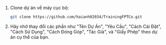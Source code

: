 1. Clone dự án về máy cục bộ:

   ```bash
   git clone https://github.com/haianh02034/TrainingFPTCo.git
2. Hãy nhớ thay đổi các phần như "Tên Dự Án", "Yêu Cầu", "Cách Cài Đặt", "Cách Sử Dụng", "Cách Đóng Góp", "Tác Giả", và "Giấy Phép" theo dự án cụ thể của bạn.






   
